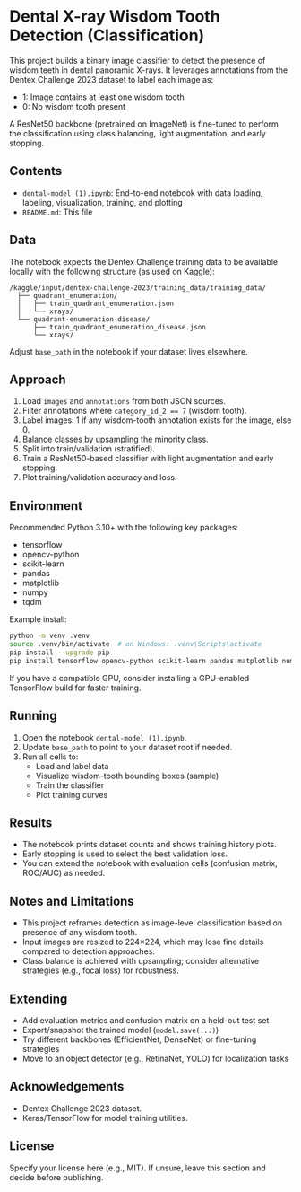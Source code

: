 # Dental X-ray Wisdom Tooth Detection (Classification)

This project builds a binary image classifier to detect the presence of wisdom teeth in dental panoramic X-rays. It leverages annotations from the Dentex Challenge 2023 dataset to label each image as:
- 1: Image contains at least one wisdom tooth
- 0: No wisdom tooth present

A ResNet50 backbone (pretrained on ImageNet) is fine-tuned to perform the classification using class balancing, light augmentation, and early stopping.

## Contents
- `dental-model (1).ipynb`: End-to-end notebook with data loading, labeling, visualization, training, and plotting
- `README.md`: This file

## Data
The notebook expects the Dentex Challenge training data to be available locally with the following structure (as used on Kaggle):
```
/kaggle/input/dentex-challenge-2023/training_data/training_data/
  ├── quadrant_enumeration/
  │   ├── train_quadrant_enumeration.json
  │   └── xrays/
  └── quadrant-enumeration-disease/
      ├── train_quadrant_enumeration_disease.json
      └── xrays/
```

Adjust `base_path` in the notebook if your dataset lives elsewhere.

## Approach
1. Load `images` and `annotations` from both JSON sources.
2. Filter annotations where `category_id_2 == 7` (wisdom tooth).
3. Label images: 1 if any wisdom-tooth annotation exists for the image, else 0.
4. Balance classes by upsampling the minority class.
5. Split into train/validation (stratified).
6. Train a ResNet50-based classifier with light augmentation and early stopping.
7. Plot training/validation accuracy and loss.

## Environment
Recommended Python 3.10+ with the following key packages:
- tensorflow
- opencv-python
- scikit-learn
- pandas
- matplotlib
- numpy
- tqdm

Example install:
```bash
python -m venv .venv
source .venv/bin/activate  # on Windows: .venv\Scripts\activate
pip install --upgrade pip
pip install tensorflow opencv-python scikit-learn pandas matplotlib numpy tqdm
```

If you have a compatible GPU, consider installing a GPU-enabled TensorFlow build for faster training.

## Running
1. Open the notebook `dental-model (1).ipynb`.
2. Update `base_path` to point to your dataset root if needed.
3. Run all cells to:
   - Load and label data
   - Visualize wisdom-tooth bounding boxes (sample)
   - Train the classifier
   - Plot training curves

## Results
- The notebook prints dataset counts and shows training history plots.
- Early stopping is used to select the best validation loss.
- You can extend the notebook with evaluation cells (confusion matrix, ROC/AUC) as needed.

## Notes and Limitations
- This project reframes detection as image-level classification based on presence of any wisdom tooth.
- Input images are resized to 224×224, which may lose fine details compared to detection approaches.
- Class balance is achieved with upsampling; consider alternative strategies (e.g., focal loss) for robustness.

## Extending
- Add evaluation metrics and confusion matrix on a held-out test set
- Export/snapshot the trained model (`model.save(...)`)
- Try different backbones (EfficientNet, DenseNet) or fine-tuning strategies
- Move to an object detector (e.g., RetinaNet, YOLO) for localization tasks

## Acknowledgements
- Dentex Challenge 2023 dataset.
- Keras/TensorFlow for model training utilities.

## License
Specify your license here (e.g., MIT). If unsure, leave this section and decide before publishing.
